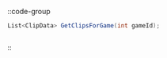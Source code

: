 ::code-group
  ```csharp [Method]
  List<ClipData> GetClipsForGame(int gameId);
  ```
  ```csharp [Example]

  ```
::
